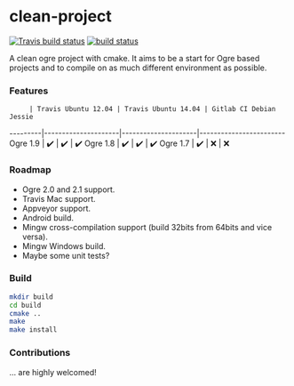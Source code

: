 # clean-project
[![Travis build status](https://travis-ci.org/ogre3d/clean-project.svg?branch=master)](https://travis-ci.org/ogre3d/clean-project) [![build status](https://gitlab.com/ci/projects/17554/status.png?ref=master)](https://gitlab.com/ci/projects/17554?ref=master)

A clean ogre project with cmake. It aims to be a start for Ogre based projects and to compile on as much different environment as possible.

### Features

         | Travis Ubuntu 12.04 | Travis Ubuntu 14.04 | Gitlab CI Debian Jessie
---------|---------------------|---------------------|------------------------
Ogre 1.9 | :heavy_check_mark:  | :heavy_check_mark:  | :heavy_check_mark:
Ogre 1.8 | :heavy_check_mark:  | :heavy_check_mark:  | :heavy_check_mark:
Ogre 1.7 | :heavy_check_mark:  | :x:                 | :x:

### Roadmap
- Ogre 2.0 and 2.1 support.
- Travis Mac support.
- Appveyor support.
- Android build.
- Mingw cross-compilation support (build 32bits from 64bits and vice versa).
- Mingw Windows build.
- Maybe some unit tests?

### Build
```bash
mkdir build
cd build
cmake ..
make
make install
```

### Contributions
... are highly welcomed!
